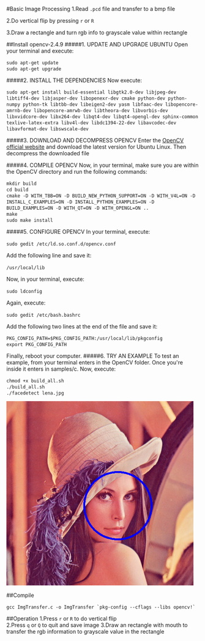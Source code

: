 #Basic Image Processing
1.Read `.pcd` file and transfer to a bmp file

2.Do vertical flip by pressing `r` or `R` 

3.Draw a rectangle and turn rgb info to grayscale value within rectangle

##Install opencv-2.4.9
#####1. UPDATE AND UPGRADE UBUNTU
Open your terminal and execute:
```
sudo apt-get update
sudo apt-get upgrade
```
#####2. INSTALL THE DEPENDENCIES
Now execute:
```
sudo apt-get install build-essential libgtk2.0-dev libjpeg-dev libtiff4-dev libjasper-dev libopenexr-dev cmake python-dev python-numpy python-tk libtbb-dev libeigen2-dev yasm libfaac-dev libopencore-amrnb-dev libopencore-amrwb-dev libtheora-dev libvorbis-dev libxvidcore-dev libx264-dev libqt4-dev libqt4-opengl-dev sphinx-common texlive-latex-extra libv4l-dev libdc1394-22-dev libavcodec-dev libavformat-dev libswscale-dev
```
#####3. DOWNLOAD AND DECOMPRESS OPENCV
Enter the [OpenCV official website](http://opencv.org/) and download the latest version for Ubuntu Linux. Then decompress the downloaded file

#####4. COMPILE OPENCV
Now, in your terminal, make sure you are within the OpenCV directory and run the following commands:
```
mkdir build
cd build 
cmake -D WITH_TBB=ON -D BUILD_NEW_PYTHON_SUPPORT=ON -D WITH_V4L=ON -D INSTALL_C_EXAMPLES=ON -D INSTALL_PYTHON_EXAMPLES=ON -D BUILD_EXAMPLES=ON -D WITH_QT=ON -D WITH_OPENGL=ON .. 
make
sudo make install 
```
#####5. CONFIGURE OPENCV
In your terminal, execute:

`sudo gedit /etc/ld.so.conf.d/opencv.conf`

Add the following line and save it:

`/usr/local/lib`

Now, in your terminal, execute:

`sudo ldconfig`

Again, execute:

`sudo gedit /etc/bash.bashrc`

Add the following two lines at the end of the file and save it:
```
PKG_CONFIG_PATH=$PKG_CONFIG_PATH:/usr/local/lib/pkgconfig
export PKG_CONFIG_PATH
```
Finally, reboot your computer.
#####6. TRY AN EXAMPLE
To test an example, from your terminal enters in the OpenCV folder. Once you're inside it enters in samples/c.
Now, execute:
```
chmod +x build_all.sh
./build_all.sh
./facedetect lena.jpg 
```

![lena](https://raw.githubusercontent.com/louis7340/BasicImgTransfer/master/images/lenaopencv.png)

##Compile
```
gcc ImgTransfer.c -o ImgTransfer `pkg-config --cflags --libs opencv!`
```	

##Operation
1.Press `r` or `R` to do vertical flip  
2.Press `q` or `Q` to quit and save image
3.Draw an rectangle with mouth to transfer the rgb information to grayscale value in the rectangle 

